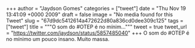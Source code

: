 
+++
author = "Jaydson Gomes"
categories = ["tweet"]
date = "Thu Nov 19 13:41:09 +0000 2009"
draft = false
image = "No media found for this Tweet"
slug = "67d9dc5412614a472622d80a836cd0dee309c125"
tags = ["tweet"]
title = """O som do #OTEP é no mínim..."""
tweet = true
tweet_url = "https://twitter.com/jaydson/status/5857485040"
+++
O som do #OTEP é no mínimo um pouco insano. Muito massa.
